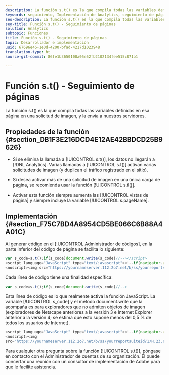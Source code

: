 ```yaml
---
description: La función s.t() es la que compila todas las variables definidas en esa página en una solicitud de imagen, y la envía a nuestros servidores.
keywords: seguimiento, Implementación de Analytics, seguimiento de página, página de seguimiento
seo-description: La función s.t() es la que compila todas las variables definidas en esa página en una solicitud de imagen, y la envía a nuestros servidores.
seo-title: Función s.t() - Seguimiento de páginas
solution: Analytics
subtopic: Funciones
title: Función s.t() - Seguimiento de páginas
topic: Desarrollador e implementación
uuid: 67696e46-1e0d-4200-bfad-4217d1023948
translation-type: ht
source-git-commit: 86fe1b3650100a05e52fb2102134fee515c871b1

---
```



# Función s.t() - Seguimiento de páginas

La función s.t() es la que compila todas las variables definidas en esa página en una solicitud de imagen, y la envía a nuestros servidores.

## Propiedades de la función {#section_DB1F3E216DCD4E12AE42BBDCD25B9626}

* Si se elimina la llamada a [!UICONTROL s.t()], los datos no llegarán a [!DNL Analytics]. Varias llamadas a [!UICONTROL s.t()] activan varias solicitudes de imagen (y duplican el tráfico registrado en el sitio).

* Si desea activar más de una solicitud de imagen en una única carga de página, se recomienda usar la función [!UICONTROL s.tl()].
* Activar esta función siempre aumenta las [!UICONTROL vistas de página] y siempre incluye la variable [!UICONTROL s.pageName].

## Implementación {#section_F75C7BD4A8954CD5BE066C6B88A4A01C}

Al generar código en el [!UICONTROL Administrador de códigos], en la parte inferior del código de página se facilita lo siguiente:

```js
var s_code=s.t();if(s_code)document.write(s_code)//--></script> 
<script language="JavaScript" type="text/javascript"><!--if(navigator.appVersion.indexOf('MSIE')>=0)document.write(unescape('%3C')+'\!-'+'-')//--></script> 
<noscript><img src="https://yournameserver.112.2o7.net/b/ss/yourreportsuiteid/1/H.23.6--NS/0" height="1" width="1" border="0" alt="" /></noscript> 
```

Cada línea de código tiene una finalidad específica:

```js
var s_code=s.t();if(s_code)document.write(s_code)//-->
```

Esta línea de código es lo que realmente activa la función JavaScript. La variable [!UICONTROL s_code] y el método document.write que la acompaña es para exploradores que no admiten objetos de imagen (exploradores de Netscape anteriores a la versión 3 e Internet Explorer anterior a la versión 4; se estima que esto supone menos del 0,5 % de todos los usuarios de Internet).

```js
<script language="JavaScript" type="text/javascript"><!--if(navigator.appVersion.indexOf('MSIE')>=0)document.write(unescape('%3C')+'\!-'+'-')//--></script> 
<noscript><img  
src="https://yournameserver.112.2o7.net/b/ss/yourreportsuiteid/1/H.23.6--NS/0" height="1" width="1" border="0" alt="" />
```

Para cualquier otra pregunta sobre la función [!UICONTROL s.t()], póngase en contacto con el Administrador de cuentas de su organización. Él puede concertar una reunión con un consultor de implementación de Adobe para que le facilite asistencia.
